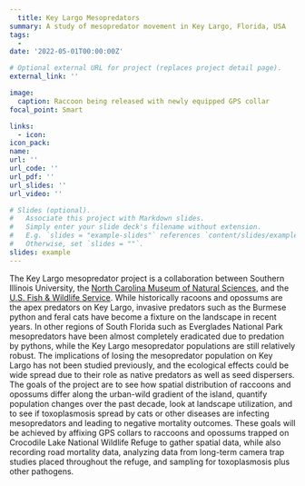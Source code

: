 ```yaml
---
  title: Key Largo Mesopredators
summary: A study of mesopredator movement in Key Largo, Florida, USA
tags:
  - 
date: '2022-05-01T00:00:00Z'

# Optional external URL for project (replaces project detail page).
external_link: ''

image:
  caption: Raccoon being released with newly equipped GPS collar
focal_point: Smart

links:
  - icon: 
icon_pack: 
name: 
url: ''
url_code: ''
url_pdf: ''
url_slides: ''
url_video: ''

# Slides (optional).
#   Associate this project with Markdown slides.
#   Simply enter your slide deck's filename without extension.
#   E.g. `slides = "example-slides"` references `content/slides/example-slides.md`.
#   Otherwise, set `slides = ""`.
slides: example
---
```

  
  The Key Largo mesopredator project is a collaboration between Southern Illinois University, the [North Carolina Museum of Natural Sciences](https://naturalsciences.org/staff/michael-cove), and the [U.S. Fish & Wildlife Service](https://www.fws.gov/refuge/crocodile-lake). While historically racoons and opossums are the apex predators on Key Largo, invasive predators such as the Burmese python and feral cats have become a fixture on the landscape in recent years. In other regions of South Florida such as Everglades National Park mesopredators have been almost completely eradicated due to predation by pythons, while the Key Largo mesopredator populations are still relatively robust. The implications of losing the mesopredator population on Key Largo has not been studied previously, and the ecological effects could be wide spread due to their role as native predators as well as seed dispersers. The goals of the project are to see how spatial distribution of raccoons and opossums differ along the urban-wild gradient of the island, quantify population changes over the past decade, look at landscape utilization, and to see if toxoplasmosis spread by cats or other diseases are infecting mesopredators and leading to negative mortality outcomes. These goals will be achieved by affixing GPS collars to raccoons and opossums trapped on Crocodile Lake National Wildlife Refuge to gather spatial data, while also recording road mortality data, analyzing data from long-term camera trap studies placed throughout the refuge, and sampling for toxoplasmosis plus other pathogens. 